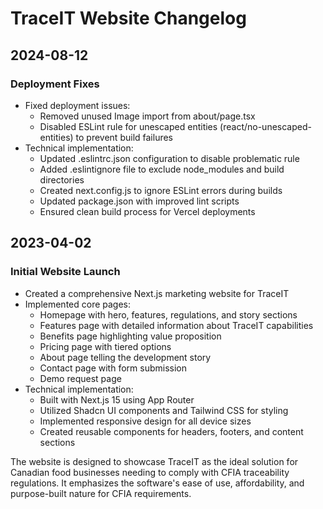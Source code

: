 # TraceIT Website Changelog

## 2024-08-12

### Deployment Fixes

- Fixed deployment issues:
  - Removed unused Image import from about/page.tsx
  - Disabled ESLint rule for unescaped entities (react/no-unescaped-entities) to prevent build failures
- Technical implementation:
  - Updated .eslintrc.json configuration to disable problematic rule
  - Added .eslintignore file to exclude node_modules and build directories
  - Created next.config.js to ignore ESLint errors during builds
  - Updated package.json with improved lint scripts
  - Ensured clean build process for Vercel deployments

## 2023-04-02

### Initial Website Launch

- Created a comprehensive Next.js marketing website for TraceIT
- Implemented core pages:
  - Homepage with hero, features, regulations, and story sections
  - Features page with detailed information about TraceIT capabilities
  - Benefits page highlighting value proposition
  - Pricing page with tiered options
  - About page telling the development story
  - Contact page with form submission
  - Demo request page
- Technical implementation:
  - Built with Next.js 15 using App Router
  - Utilized Shadcn UI components and Tailwind CSS for styling
  - Implemented responsive design for all device sizes
  - Created reusable components for headers, footers, and content sections

The website is designed to showcase TraceIT as the ideal solution for Canadian food businesses needing to comply with CFIA traceability regulations. It emphasizes the software's ease of use, affordability, and purpose-built nature for CFIA requirements.
